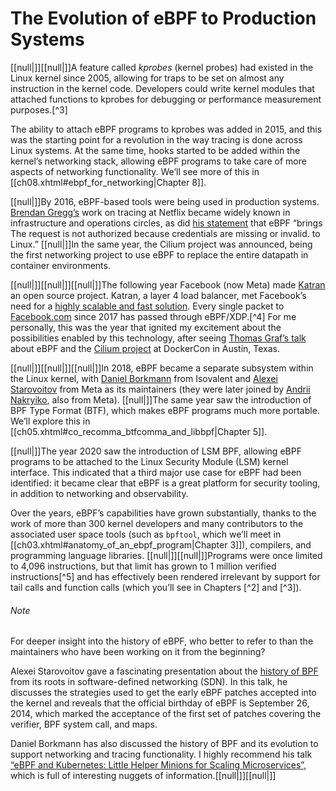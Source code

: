 # The Evolution of eBPF to Production Systems

[[null|]][[null|]]A feature called _kprobes_ (kernel probes) had existed in the Linux kernel since 2005, allowing for traps to be set on almost any instruction in the kernel code. Developers could write kernel modules that attached functions to kprobes for debugging or performance measurement purposes.[^3]

The ability to attach eBPF programs to kprobes was added in 2015, and this was the starting point for a revolution in the way tracing is done across Linux systems. At the same time, hooks started to be added within the kernel’s networking stack, allowing eBPF programs to take care of more aspects of networking functionality. We’ll see more of this in [[ch08.xhtml#ebpf_for_networking|Chapter 8]].

[[null|]]By 2016, eBPF-based tools were being used in production systems. [Brendan Gregg’s](https://www.brendangregg.com) work on tracing at Netflix became widely known in infrastructure and operations circles, as did [his statement](https://oreil.ly/stV6v) that eBPF “brings The request is not authorized because credentials are missing or invalid. to Linux.” [[null|]]In the same year, the Cilium project was announced, being the first networking project to use eBPF to replace the entire datapath in container environments.

[[null|]][[null|]][[null|]]The following year Facebook (now Meta) made [Katran](https://oreil.ly/X-WsL) an open source project. Katran, a layer 4 load balancer, met Facebook’s need for a [highly scalable and fast solution](https://oreil.ly/zl4yX). Every single packet to [Facebook.com](http://Facebook.com) since 2017 has passed through eBPF/XDP.[^4] For me personally, this was the year that ignited my excitement about the possibilities enabled by this technology, after seeing [Thomas Graf’s talk](https://oreil.ly/g9ya0) about eBPF and the [Cilium project](https://oreil.ly/doKbd) at DockerCon in Austin, Texas.

[[null|]][[null|]][[null|]]In 2018, eBPF became a separate subsystem within the Linux kernel, with [Daniel Borkmann](http://borkmann.ch) from Isovalent and [Alexei Starovoitov](https://oreil.ly/K8nXI) from Meta as its maintainers (they were later joined by [Andrii Nakryiko](https://nakryiko.com), also from Meta). [[null|]]The same year saw the introduction of BPF Type Format (BTF), which makes eBPF programs much more portable. We’ll explore this in [[ch05.xhtml#co_recomma_btfcomma_and_libbpf|Chapter 5]].

[[null|]]The year 2020 saw the introduction of LSM BPF, allowing eBPF programs to be attached to the Linux Security Module (LSM) kernel interface. This indicated that a third major use case for eBPF had been identified: it became clear that eBPF is a great platform for security tooling, in addition to networking and observability.

Over the years, eBPF’s capabilities have grown substantially, thanks to the work of more than 300 kernel developers and many contributors to the associated user space tools (such as `bpftool`, which we’ll meet in [[ch03.xhtml#anatomy_of_an_ebpf_program|Chapter 3]]), compilers, and programming language libraries. [[null|]][[null|]]Programs were once limited to 4,096 instructions, but that limit has grown to 1 million verified instructions[^5] and has effectively been rendered irrelevant by support for tail calls and function calls (which you’ll see in Chapters [^2] and [^3]).

###### Note

For deeper insight into the history of eBPF, who better to refer to than the maintainers who have been working on it from the beginning?

Alexei Starovoitov gave a fascinating presentation about the [history of BPF](https://youtu.be/DAvZH13725I) from its roots in software-defined networking (SDN). In this talk, he discusses the strategies used to get the early eBPF patches accepted into the kernel and reveals that the official birthday of eBPF is September 26, 2014, which marked the acceptance of the first set of patches covering the verifier, BPF system call, and maps.

Daniel Borkmann has also discussed the history of BPF and its evolution to support networking and tracing functionality. I highly recommend his talk [“eBPF and Kubernetes: Little Helper Minions for Scaling Microservices”](https://youtu.be/99jUcLt3rSk), which is full of interesting nuggets of information.[[null|]][[null|]]
